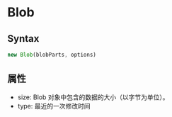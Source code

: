 # Blob

## Syntax
```js
new Blob(blobParts, options)
```


## 属性
- size: Blob 对象中包含的数据的大小（以字节为单位）。
- type: 最近的一次修改时间